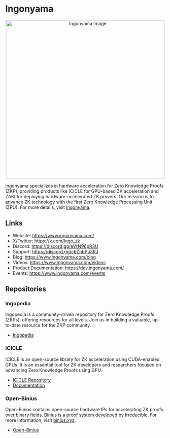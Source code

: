 # Ingonyama

<p align="center">
  <img src="https://github.com/ingonyama-zk/.github/assets/122266060/68e5dbca-0ada-4019-9e7b-239e8e80db12" alt="Ingonyama Image" width="500"/>
</p>

Ingonyama specializes in hardware acceleration for Zero Knowledge Proofs (ZKP), providing products like ICICLE for GPU-based ZK acceleration and ZAKI for deploying hardware-accelerated ZK provers. Our mission is to advance ZK technology with the first Zero Knowledge Processing Unit (ZPU). For more details, visit [Ingonyama](https://www.ingonyama.com/).


## Links
- Website: https://www.ingonyama.com/
- X/Twitter: https://x.com/Ingo_zk
- Discord: https://discord.gg/eVrN96pR3U
- Support: https://discord.gg/cbZnbPu3RJ
- Blog: https://www.ingonyama.com/blog
- Videos: https://www.ingonyama.com/videos
- Product Documentation: https://dev.ingonyama.com/
- Events: https://www.ingonyama.com/events

## Repositories

### Ingopedia
Ingopedia is a community-driven repository for Zero Knowledge Proofs (ZKPs), offering resources for all levels. Join us in building a valuable, up-to-date resource for the ZKP community.

- [Ingopedia](https://www.ingonyama.com/ingopedia/communityguide)

### ICICLE
ICICLE is an open-source library for ZK acceleration using CUDA-enabled GPUs. It is an essential tool for ZK developers and researchers focused on advancing Zero Knowledge Proofs using GPU.

- [ICICLE Repository](https://github.com/ingonyama-zk/icicle)
- [Documentation](https://dev.ingonyama.com/icicle/overview)

### Open-Binius
Open-Binius contains open-source hardware IPs for accelerating ZK proofs over binary fields. Binius is a proof system developed by Irreducible. For more information, visit [binius.xyz](http://binius.xyz/).

- [Open-Binius](https://github.com/ingonyama-zk/open-binius)
